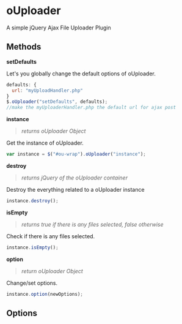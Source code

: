 # oUploader
A simple jQuery Ajax File Uploader Plugin


Methods
------
**setDefaults**

Let's you globally change the default options of oUploader.
```javascript
defaults: {
  url: "myUploadHandler.php"
}
$.oUploader("setDefaults", defaults);
//make the myUploaderHandler.php the default url for ajax post
```

**instance**

>*returns oUploader Object*

Get the instance of oUploader.
```javascript
var instance = $("#ou-wrap").oUploader("instance");
```

**destroy**

>*returns jQuery of the oUploader container*

Destroy the everything related to a oUploader instance
```javascript
instance.destroy();
```

**isEmpty**

>*returns true if there is any files selected, false otherwise*

Check if there is any files selected.
```javascript
instance.isEmpty();
```

**option**

>*return oUploader Object*

Change/set options.
```javascript
instance.option(newOptions);
```

Options
------
